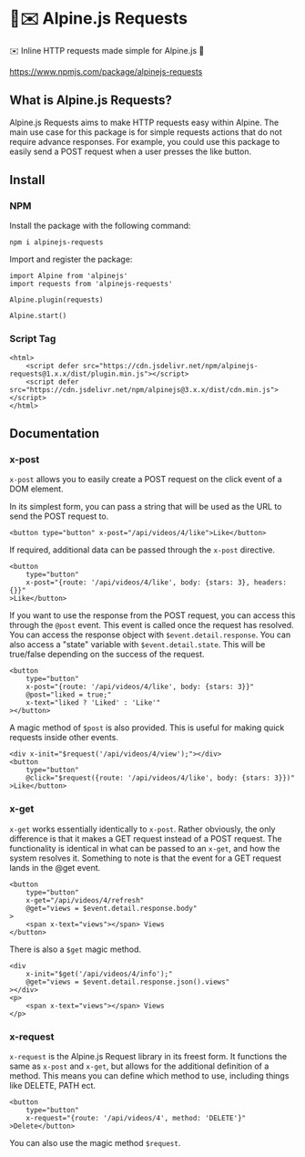 # 🌲✉️ Alpine.js Requests

✉️ Inline HTTP requests made simple for Alpine.js 🌲

https://www.npmjs.com/package/alpinejs-requests

## What is Alpine.js Requests?

Alpine.js Requests aims to make HTTP requests easy within Alpine.
The main use case for this package is for simple requests actions that do not require advance responses.
For example, you could use this package to easily send a POST request when a user presses the like button.

## Install

### NPM

Install the package with the following command:

```
npm i alpinejs-requests
```

Import and register the package:

```
import Alpine from 'alpinejs'
import requests from 'alpinejs-requests'

Alpine.plugin(requests)

Alpine.start()
```

### Script Tag

```
<html>
    <script defer src="https://cdn.jsdelivr.net/npm/alpinejs-requests@1.x.x/dist/plugin.min.js"></script>
    <script defer src="https://cdn.jsdelivr.net/npm/alpinejs@3.x.x/dist/cdn.min.js"></script>
</html>
```

## Documentation

### x-post

`x-post` allows you to easily create a POST request on the click event of a DOM element.

In its simplest form, you can pass a string that will be used as the URL to send the POST request to.
```
<button type="button" x-post="/api/videos/4/like">Like</button>
```

If required, additional data can be passed through the `x-post` directive.
```
<button
    type="button"
    x-post="{route: '/api/videos/4/like', body: {stars: 3}, headers: {}}"
>Like</button>
```

If you want to use the response from the POST request, you can access this through the `@post` event.
This event is called once the request has resolved. You can access the response object with `$event.detail.response`.
You can also access a "state" variable with `$event.detail.state`. This will be true/false depending on the success of the request.
```
<button
    type="button"
    x-post="{route: '/api/videos/4/like', body: {stars: 3}}"
    @post="liked = true;"
    x-text="liked ? 'Liked' : 'Like'"
></button>
```

A magic method of `$post` is also provided. This is useful for making quick requests inside other events.
```
<div x-init="$request('/api/videos/4/view');"></div>
<button
    type="button"
    @click="$request({route: '/api/videos/4/like', body: {stars: 3}})"
>Like</button>
```

### x-get

`x-get` works essentially identically to `x-post`. Rather obviously, the only difference is that it makes a GET request instead of a POST request.
The functionality is identical in what can be passed to an `x-get`, and how the system resolves it. Something to note is that the event for a GET request
lands in the @get event.
```
<button
    type="button"
    x-get="/api/videos/4/refresh"
    @get="views = $event.detail.response.body"
>
    <span x-text="views"></span> Views
</button>
```

There is also a `$get` magic method.
```
<div
    x-init="$get('/api/videos/4/info');"
    @get="views = $event.detail.response.json().views"
></div>
<p>
    <span x-text="views"></span> Views
</p>
```

### x-request

`x-request` is the Alpine.js Request library in its freest form. It functions the same as `x-post` and `x-get`, but allows for the additional
definition of a method. This means you can define which method to use, including things like DELETE, PATH ect.
```
<button
    type="button"
    x-request="{route: '/api/videos/4', method: 'DELETE'}"
>Delete</button>
```

You can also use the magic method `$request`.
